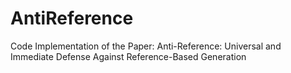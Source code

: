 # AntiReference
Code Implementation of the Paper: Anti-Reference: Universal and Immediate Defense Against Reference-Based Generation
